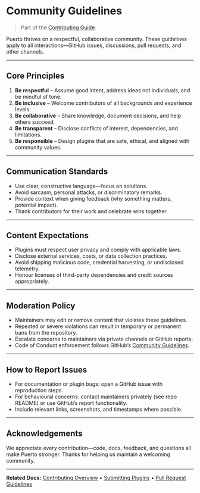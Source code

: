 # Community Guidelines
> Part of the [Contributing Guide](index.md).

Puerto thrives on a respectful, collaborative community. These guidelines apply to all interactions—GitHub issues, discussions, pull requests, and other channels.

---

## Core Principles

1. **Be respectful** – Assume good intent, address ideas not individuals, and be mindful of tone.
2. **Be inclusive** – Welcome contributors of all backgrounds and experience levels.
3. **Be collaborative** – Share knowledge, document decisions, and help others succeed.
4. **Be transparent** – Disclose conflicts of interest, dependencies, and limitations.
5. **Be responsible** – Design plugins that are safe, ethical, and aligned with community values.

---

## Communication Standards

- Use clear, constructive language—focus on solutions.
- Avoid sarcasm, personal attacks, or discriminatory remarks.
- Provide context when giving feedback (why something matters, potential impact).
- Thank contributors for their work and celebrate wins together.

---

## Content Expectations

- Plugins must respect user privacy and comply with applicable laws.
- Disclose external services, costs, or data collection practices.
- Avoid shipping malicious code, credential harvesting, or undisclosed telemetry.
- Honour licenses of third-party dependencies and credit sources appropriately.

---

## Moderation Policy

- Maintainers may edit or remove content that violates these guidelines.
- Repeated or severe violations can result in temporary or permanent bans from the repository.
- Escalate concerns to maintainers via private channels or GitHub reports.
- Code of Conduct enforcement follows GitHub’s [Community Guidelines](https://docs.github.com/en/site-policy/github-terms/github-community-guidelines).

---

## How to Report Issues

- For documentation or plugin bugs: open a GitHub issue with reproduction steps.
- For behavioural concerns: contact maintainers privately (see repo README) or use GitHub’s report functionality.
- Include relevant links, screenshots, and timestamps where possible.

---

## Acknowledgements

We appreciate every contribution—code, docs, feedback, and questions all make Puerto stronger. Thanks for helping us maintain a welcoming community.

---

**Related Docs:** [Contributing Overview](index.md) • [Submitting Plugins](submitting-plugins.md) • [Pull Request Guidelines](pull-request-guidelines.md)
